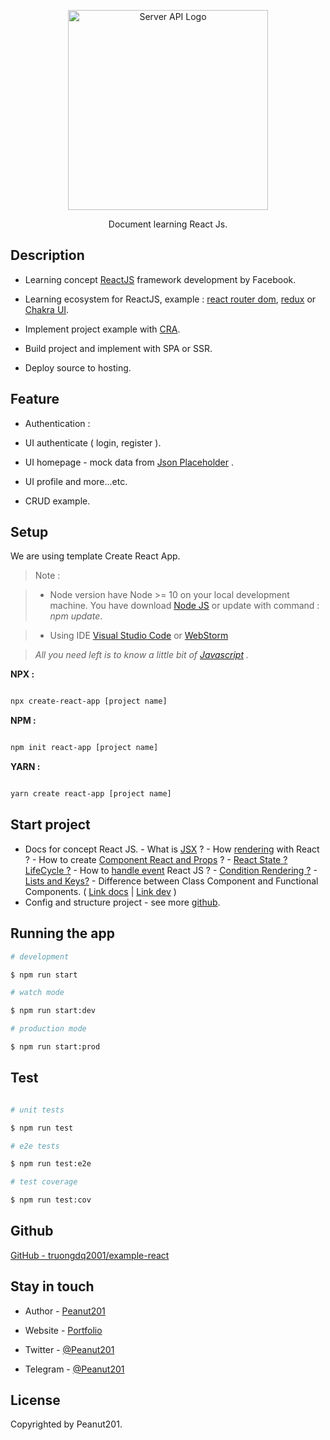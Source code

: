 
<p  align="center">

<a>

<img  src="https://cdn.freebiesupply.com/logos/large/2x/react-1-logo-svg-vector.svg"  width="320"  alt="Server API Logo" />

</a>

</p>

<p  align="center">Document learning React Js.</p>


## Description

- Learning concept [ReactJS](https://reactjs.org/docs/getting-started.html) framework development by Facebook.

- Learning ecosystem for ReactJS, example : [react router dom](https://reactrouter.com/web/guides/quick-start), [redux](https://redux.js.org/) or [Chakra UI](https://chakra-ui.com/).

- Implement project example with [CRA](https://create-react-app.dev/).

- Build project and implement with SPA or SSR.

- Deploy source to hosting.



## Feature

- Authentication :

+ UI authenticate ( login, register ).

+ UI homepage - mock data from [Json Placeholder](https://jsonplaceholder.typicode.com/) .

+ UI profile and more...etc.

+ CRUD example.


## Setup



We are using template Create React App.



> Note :

> - Node version have Node >= 10 on your local development machine. You have download [Node JS](https://nodejs.org/en/) or update with command : *npm update*.

> - Using IDE [Visual Studio Code](https://code.visualstudio.com/) or [WebStorm](https://www.jetbrains.com/webstorm/)

>

> *All you need left is to know a little bit of [Javascript](https://www.w3schools.com/js/) .*


**NPX :**

```bash

npx create-react-app [project name]

```

**NPM :**

```bash

npm init react-app [project name]

```

**YARN :**

```bash

yarn create react-app [project name]

```

## Start project

- Docs for concept React JS.
		- What is [JSX](https://reactjs.org/docs/introducing-jsx.html) ?
		- How [rendering](https://reactjs.org/docs/rendering-elements.html)  with React ?
		- How to create [Component React and Props](https://reactjs.org/docs/components-and-props.html) ?
		- [React State ? LifeCycle ?](https://reactjs.org/docs/state-and-lifecycle.html)
		- How to [handle event](https://reactjs.org/docs/handling-events.html) React JS ?
		- [Condition Rendering ?](https://reactjs.org/docs/conditional-rendering.html)
		- [Lists and Keys?](https://reactjs.org/docs/lists-and-keys.html)
		- Difference between Class Component and Functional Components. ( [Link docs](https://reactjs.org/docs/react-component.html#render) | [Link dev](https://dev.to/mehmehmehlol/class-components-vs-functional-components-in-react-4hd3) )
- Config and structure project - see more [github](#github).

## Running the app

```bash
# development

$ npm run start

# watch mode

$ npm run start:dev

# production mode

$ npm run start:prod

```

## Test


```bash

# unit tests

$ npm run test

# e2e tests

$ npm run test:e2e

# test coverage

$ npm run test:cov

```

## Github


[GitHub - truongdq2001/example-react](https://github.com/truongdq2001/example-react)

## Stay in touch


- Author - [Peanut201](https://www.facebook.com/truongdq2001/)

- Website - [Portfolio](https://portfolio-peanut.netlify.app/)

- Twitter - [@Peanut201](https://twitter.com/truong20013)

- Telegram - [@Peanut201](https://t.me/peanut201)

## License

Copyrighted by Peanut201.